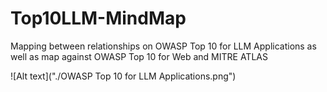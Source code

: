 # Top10LLM-MindMap

Mapping between relationships on OWASP Top 10 for LLM Applications as well as map against OWASP Top 10 for Web and MITRE ATLAS

![Alt text]("./OWASP Top 10 for LLM Applications.png")
